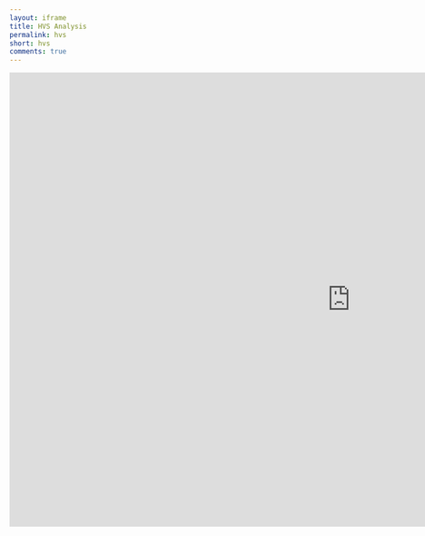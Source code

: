 ```yaml
---
layout: iframe 
title: HVS Analysis
permalink: hvs
short: hvs
comments: true
---
```

<iframe frameborder="no" border="0" marginwidth="0" marginheight="0" width="1200" height="800" src="http://mlunacek.com/github/466635c723abf3b5f68807872c915edc/466635c723abf3b5f68807872c915edc/">
</iframe>
